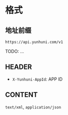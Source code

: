# 格式

## 地址前缀
```
https://api.yunhuni.com/v1
```

TODO: ...

## HEADER

* `X-Yunhuni-AppId`: APP ID

## CONTENT
`text/xml`, `application/json`
